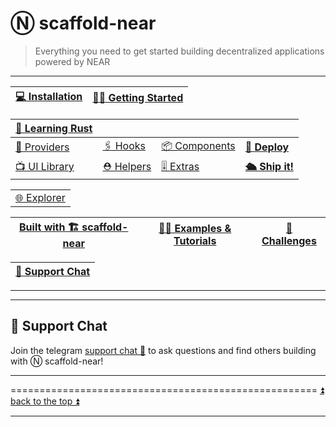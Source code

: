 # Ⓝ scaffold-near
> Everything you need to get started building decentralized applications powered by NEAR

---

| <B> [ 💻 Installation ](https://github.com/near-x/scaffold-near#-installation) </B> | <B> [ 🏃‍♀️ Getting Started ](https://github.com/near-x/scaffold-near#%EF%B8%8F-getting-started) </B> |
| --- | --- |


| <B> [ 🔭 Learning Rust ](https://github.com/near-x/scaffold-near#-learning-rust) </B> | | | |
| --- | --- | --- | --- |
| [ 🔏 Providers ](https://github.com/near-x/scaffold-near#-providers) | [ 🖇 Hooks ](https://github.com/near-x/scaffold-near#-hooks) | [ 📦 Components ](https://github.com/near-x/scaffold-near#-components)  | <B> [ 📡 Deploy ](https://github.com/near-x/scaffold-near#-deploy) </B> |
|  [ 📺 UI Library ](https://github.com/near-x/scaffold-near#-ui-library) |  [ ⛑ Helpers ](https://github.com/near-x/scaffold-near#-helpers) | [ 🎚 Extras ](https://github.com/near-x/scaffold-near#-extras)  | <B> [ 🛳 Ship it! ](https://github.com/near-x/scaffold-near#-ship-it) </B> |



|   |
| --- |
| [ 🌐 Explorer ](https://github.com/near-x/scaffold-near#-explorer) |

| <B> [ Built with 🏗 scaffold-near ](https://github.com/near-x/scaffold-near#-built-with--scaffold-near) </B>  | <B> [ 👩‍💻 Examples & Tutorials ](https://github.com/near-x/scaffold-near#-examples-and-tutorials) </B> | <B> [ 🚩 Challenges ](https://github.com/near-x/scaffold-near#-challenges) </B>|
| --- | --- | --- |



| <B> [ 💬 Support Chat ](https://github.com/near-x/scaffold-near#-support-chat) </B>|
| --- |

---


---



## 💬 Support Chat

Join the telegram [support chat 💬]()  to ask questions and find others building with Ⓝ scaffold-near!

---

===================================================== [⏫ back to the top ⏫](https://github.com/near-x/scaffold-near#-scaffold-near)

---
